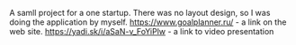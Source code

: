 A samll project for a one startup. 
There was no layout design, so I was doing the application by myself. 
https://www.goalplanner.ru/ - a link on the web site.
https://yadi.sk/i/aSaN-v_FoYiPlw - a link to video presentation 
